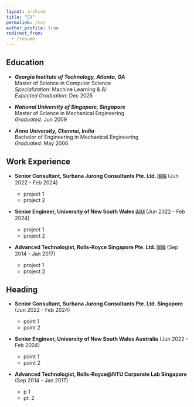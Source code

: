 ```yaml
---
layout: archive
title: "CV"
permalink: /cv/
author_profile: true
redirect_from:
  - /resume
---
```


## Education ##
- ***Georgia Institute of Technology, Atlanta, GA***  
  Master of Science in Computer Science  
  *Specialization*: Machine Learning & AI  
  *Expected Graduation*: Dec 2025  

- ***National University of Singapore, Singapore***  
  Master of Science in Mechanical Engineering  
  *Graduated*: Jun 2009  

- ***Anna University, Chennai, India***  
  Bachelor of Engineering in Mechanical Engineering  
  *Graduated*: May 2006

## Work Experience ##
- **Senior Consultant, Surbana Jurong Consultants Pte. Ltd. 🇸🇬** (Jun 2022 - Feb 2024)
  - project 1
  - project 2
 
- **Senior Engineer, University of New South Wales 🇦🇺** (Jun 2022 - Feb 2024)
  - project 1
  - project 2
 
- **Advanced Technologist, Rolls-Royce Singapore Pte. Ltd. 🇸🇬** (Sep 2014 - Jan 2017)
  - project 1
  - project 2
 
## Heading ##
- **Senior Consultant, Surbana Jurong Consultants Pte. Ltd. Singapore** (Jun 2022 - Feb 2024)
  - point 1
  - point 2
 
- **Senior Engineer, University of New South Wales Australia** (Jun 2022 - Feb 2024)
  - point 1
  - point 2
 
- **Advanced Technologist, Rolls-Royce@NTU Corporate Lab Singapore** (Sep 2014 - Jan 2017)
  - p 1
  - pt. 2
